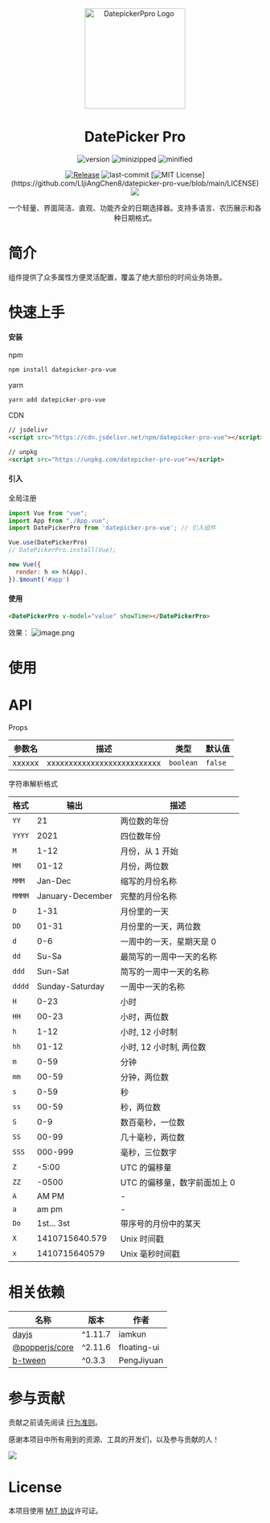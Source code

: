 <div align="center">
  <a href="https://github.com/LIjiAngChen8/datepicker-pro-vue" target="_blank">
    <img alt="DatepickerPpro Logo" width="200" src="https://imgur.com/ZEmf07N.png"/>
  </a>
</div>

<div align="center">
  <h1>DatePicker Pro</h1>
</div>

<div align="center">

![version](https://img.shields.io/npm/v/datepicker-pro-vue.svg?label=version&logo=npm)
![minizipped](https://img.shields.io/bundlephobia/minzip/datepicker-pro-vue.svg?color=165DFF)
![minified](https://img.shields.io/bundlephobia/min/datepicker-pro-vue.svg?color=165DFF)

[![Release](https://github.com/LIjiAngChen8/datepicker-pro-vue/actions/workflows/release.yml/badge.svg)](https://github.com/LIjiAngChen8/datepicker-pro-vue/actions/workflows/release.yml)
![last-commit](https://img.shields.io/github/last-commit/LIjiAngChen8/datepicker-pro-vue.svg)
[![MIT License](https://img.shields.io/badge/license-MIT-blue.svg?)](https://github.com/LIjiAngChen8/datepicker-pro-vue/blob/main/LICENSE)
[![](https://data.jsdelivr.com/v1/package/npm/datepicker-pro-vue/badge)](https://www.jsdelivr.com/package/npm/datepicker-pro-vue)

一个轻量、界面简洁、直观、功能齐全的日期选择器。支持多语言、农历展示和各种日期格式。

</div>

# 简介
组件提供了众多属性方便灵活配置，覆盖了绝大部份的时间业务场景。

# 快速上手

#### 安装

npm
```bash
npm install datepicker-pro-vue
```

yarn
```bash
yarn add datepicker-pro-vue
```
CDN
```html
// jsdelivr
<script src="https://cdn.jsdelivr.net/npm/datepicker-pro-vue"></script>

// unpkg
<script src="https://unpkg.com/datepicker-pro-vue"></script>
```

#### 引入

全局注册

```js
import Vue from "vue";
import App from "./App.vue";
import DatePickerPro from 'datepicker-pro-vue'; // 引入组件

Vue.use(DatePickerPro)
// DatePickerPro.install(Vue);

new Vue({
  render: h => h(App),
}).$mount('#app')
```

#### 使用

``` html
<DatePickerPro v-model="value" showTime></DatePickerPro>
```
效果：
![image.png](https://imgur.com/aKPpqMM.png)

# 使用

# API
Props

|参数名         | 描述                                 | 类型                  | 默认值|
| ------------ | ----------------------------------- | --------------------- | -------| 
| xxxxxx | xxxxxxxxxxxxxxxxxxxxxxxxxx            | `boolean`             | `false`| 

字符串解析格式

格式     | 输出               | 描述                |
| ------ | ---------------- | ----------------- |
| `YY`   | 21               | 两位数的年份            |
| `YYYY` | 2021             | 四位数年份             |
| `M`    | 1-12             | 月份，从 1 开始         |
| `MM`   | 01-12            | 月份，两位数            |
| `MMM`  | Jan-Dec          | 缩写的月份名称           |
| `MMMM` | January-December | 完整的月份名称           |
| `D`    | 1-31             | 月份里的一天            |
| `DD`   | 01-31            | 月份里的一天，两位数        |
| `d`    | 0-6              | 一周中的一天，星期天是 0     |
| `dd`   | Su-Sa            | 最简写的一周中一天的名称      |
| `ddd`  | Sun-Sat          | 简写的一周中一天的名称       |
| `dddd` | Sunday-Saturday  | 一周中一天的名称          |
| `H`    | 0-23             | 小时                |
| `HH`   | 00-23            | 小时，两位数            |
| `h`    | 1-12             | 小时, 12 小时制        |
| `hh`   | 01-12            | 小时, 12 小时制, 两位数   |
| `m`    | 0-59             | 分钟                |
| `mm`   | 00-59            | 分钟，两位数            |
| `s`    | 0-59             | 秒                 |
| `ss`   | 00-59            | 秒，两位数             |
| `S`    | 0-9              | 数百毫秒，一位数          |
| `SS`   | 00-99            | 几十毫秒，两位数          |
| `SSS`  | 000-999          | 毫秒，三位数字           |
| `Z`    | -5:00            | UTC 的偏移量          |
| `ZZ`   | -0500            | UTC 的偏移量，数字前面加上 0 |
| `A`    | AM PM            | -                 |
| `a`    | am pm            | -                 |
| `Do`   | 1st... 3st       | 带序号的月份中的某天        |
| `X`    | 1410715640.579   | Unix 时间戳          |
| `x`    | 1410715640579    | Unix 毫秒时间戳
# 相关依赖

| 名称         | 版本     | 作者        |
| ----------- | ------- |------------ |
| [dayjs]     | ^1.11.7 | iamkun      |
| [@popperjs/core] | ^2.11.6 | floating-ui |
| [b-tween]   | ^0.3.3  | PengJiyuan  |

[dayjs]: https://day.js.org/
[@popperjs/core]: https://popper.js.org/
[b-tween]: https://github.com/PengJiyuan/b-tween

# 参与贡献

贡献之前请先阅读 [行为准则](./CODE_OF_CONDUCT.md)。

感谢本项目中所有用到的资源、工具的开发们，以及参与贡献的人！

<a href="https://github.com/LIjiAngChen8/datepicker-pro-vue/graphs/contributors"><img src="https://contrib.rocks/image?repo=LIjiAngChen8/datepicker-pro-vue" />
</a>

# License

本项目使用 [MIT 协议](./LICENSE)许可证。
